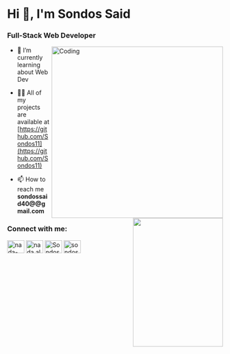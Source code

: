 <h1 align="left">Hi 👋, I'm Sondos Said</h1>
<h3 align="left">Full-Stack Web Developer</h3>
<img align="right" alt="Coding" width="400" src="https://user-images.githubusercontent.com/59734313/157189039-c09b3e38-9f42-42c0-ab54-14f1574190a7.gif" >

<p align="left"> <img src="https://media.giphy.com/media/oy83DwqHRcR1jJczV3/giphy.gif" align="right" height="300px" width="210px" /> </p>

- 🌱 I’m currently learning about Web Dev

- 👨‍💻 All of my projects are available at [https://github.com/Sondos11](https://github.com/Sondos11)

- 📫 How to reach me **sondossaid40@@gmail.com**


<h3 align="left">Connect with me:</h3>
<p align="left">
    <a href="https://www.linkedin.com/in/sondos-said-a845571b3" target="blank"><img align="center" src="https://raw.githubusercontent.com/rahuldkjain/github-profile-readme-generator/master/src/images/icons/Social/linked-in-alt.svg" alt="nada-alaa-eldeen-b03a851b5" height="30" width="40" /></a>
    <a href="https://www.facebook.com/sondos.said30" target="blank"><img align="center" src="https://raw.githubusercontent.com/rahuldkjain/github-profile-readme-generator/master/src/images/icons/Social/facebook.svg" alt="nada.alaaeldi" height="30" width="40" /></a>
    <a href="https://github.com/Sondos11" target="blank"><img align="center" src="https://upload.wikimedia.org/wikipedia/commons/9/91/Octicons-mark-github.svg" alt="Sondos11" height="30" width="40" /></a>
      <a href="mailto: sondossaid40@gmail.com" target="blank"><img align="center" src="https://cdn.worldvectorlogo.com/logos/gmail-icon-3.svg" alt="sondossaid40@gmail.com" height="30" width="40" /></a>
</p>

